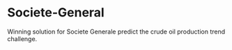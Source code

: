 # Societe-General
Winning solution for Societe Generale predict the crude oil production trend challenge. 
